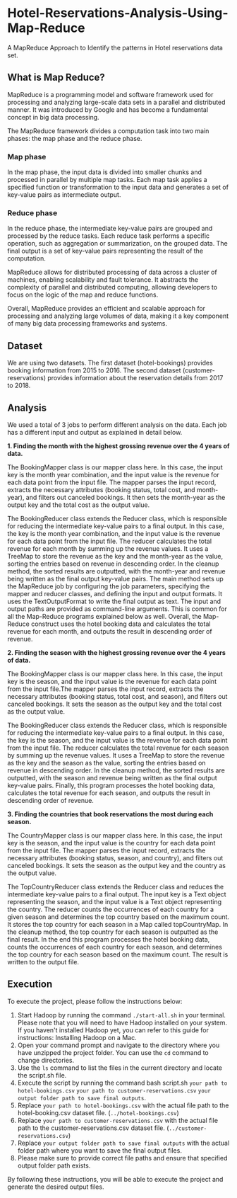 # Hotel-Reservations-Analysis-Using-Map-Reduce
A MapReduce Approach to Identify the patterns in Hotel reservations data set.

## What is Map Reduce?
MapReduce is a programming model and software framework used for processing and analyzing large-scale data sets in a parallel and distributed manner. It was introduced by Google and has become a fundamental concept in big data processing.

The MapReduce framework divides a computation task into two main phases: the map phase and the reduce phase.

### Map phase
In the map phase, the input data is divided into smaller chunks and processed in parallel by multiple map tasks. Each map task applies a specified function or transformation to the input data and generates a set of key-value pairs as intermediate output.

### Reduce phase
In the reduce phase, the intermediate key-value pairs are grouped and processed by the reduce tasks. Each reduce task performs a specific operation, such as aggregation or summarization, on the grouped data. The final output is a set of key-value pairs representing the result of the computation.

MapReduce allows for distributed processing of data across a cluster of machines, enabling scalability and fault tolerance. It abstracts the complexity of parallel and distributed computing, allowing developers to focus on the logic of the map and reduce functions.

Overall, MapReduce provides an efficient and scalable approach for processing and analyzing large volumes of data, making it a key component of many big data processing frameworks and systems.


## Dataset
We are using two datasets. The first dataset (hotel-bookings) provides booking information from 2015 to 2016. The second dataset (customer-reservations) provides information about the reservation details from 2017 to 2018.

## Analysis
We used a total of 3 jobs to perform different analysis on the data. Each job has a different input and output as explained in detail below.

**1. Finding the month with the highest grossing revenue over the 4 years of data.**

The BookingMapper class is our mapper class here. In this case, the input key is the month year combination, and the input value is the revenue for each data point from the input file. The mapper parses the input record, extracts the necessary attributes (booking status, total cost, and month-year), and filters out canceled bookings. It then sets the month-year as the output key and the total cost as the output value.

The BookingReducer class extends the Reducer class, which is responsible for reducing the intermediate key-value pairs to a final output. In this case, the key is the month year combination, and the input value is the revenue for each data point from the input file. The reducer calculates the total revenue for each month by summing up the revenue values. It uses a TreeMap to store the revenue as the key and the month-year as the value, sorting the entries based on revenue in descending order. In the cleanup method, the sorted results are outputted, with the month-year and revenue being written as the final output key-value pairs.
The main method sets up the MapReduce job by configuring the job parameters, specifying the mapper and reducer classes, and defining the input and output formats. It uses the TextOutputFormat to write the final output as text. The input and output paths are provided as command-line arguments. This is common for all the Map-Reduce programs explained below as well.
Overall, the Map-Reduce construct uses the hotel booking data and  calculates the total revenue for each month, and outputs the result in descending order of revenue.

**2. Finding the season with the highest grossing revenue over the 4 years of data.**

The BookingMapper class is our mapper class here. In this case, the input key is the season, and the input value is the revenue for each data point from the input file.The mapper parses the input record, extracts the necessary attributes (booking status, total cost, and season), and filters out canceled bookings. It sets the season as the output key and the total cost as the output value.

The BookingReducer class extends the Reducer class, which is responsible for reducing the intermediate key-value pairs to a final output. In this case, the key is the season, and the input value is the revenue for each data point from the input file. The reducer calculates the total revenue for each season by summing up the revenue values. It uses a TreeMap to store the revenue as the key and the season as the value, sorting the entries based on revenue in descending order. In the cleanup method, the sorted results are outputted, with the season and revenue being written as the final output key-value pairs.
Finally, this program processes the hotel booking data, calculates the total revenue for each season, and outputs the result in descending order of revenue.

**3. Finding the countries that book reservations the most during each season.**

The CountryMapper class is our mapper class here. In this case, the input key is the season, and the input value is the country for each data point from the input file. The mapper parses the input record, extracts the necessary attributes (booking status, season, and country), and filters out canceled bookings. It sets the season as the output key and the country as the output value.

The TopCountryReducer class extends the Reducer class and reduces the intermediate key-value pairs to a final output. The input key is a Text object representing the season, and the input value is a Text object representing the country. The reducer counts the occurrences of each country for a given season and determines the top country based on the maximum count. It stores the top country for each season in a Map called topCountryMap. In the cleanup method, the top country for each season is outputted as the final result.
In the end this program processes the hotel booking data, counts the occurrences of each country for each season, and determines the top country for each season based on the maximum count. The result is written to the output file.

## Execution

To execute the project, please follow the instructions below:

1. Start Hadoop by running the command `./start-all.sh` in your terminal. Please note that you will need to have Hadoop installed on your system. If you haven't installed Hadoop yet, you can refer to this guide for instructions: Installing Hadoop on a Mac.
2. Open your command prompt and navigate to the directory where you have unzipped the project folder. You can use the `cd` command to change directories.
3. Use the `ls` command to list the files in the current directory and locate the script.sh file.
4. Execute the script by running the command bash script.sh `your path to hotel-bookings.csv` `your path to customer-reservations.csv` `your output folder path to save final outputs`.
5. Replace `your path to hotel-bookings.csv` with the actual file path to the hotel-booking.csv dataset file. (`../hotel-bookings.csv`)
6. Replace `your path to customer-reservations.csv` with the actual file path to the customer-reservations.csv dataset file. (`../customer-reservations.csv`)
7. Replace `your output folder path to save final outputs` with the actual folder path where you want to save the final output files. 
8. Please make sure to provide correct file paths and ensure that specified output folder path exists.

By following these instructions, you will be able to execute the project and generate the desired output files.
